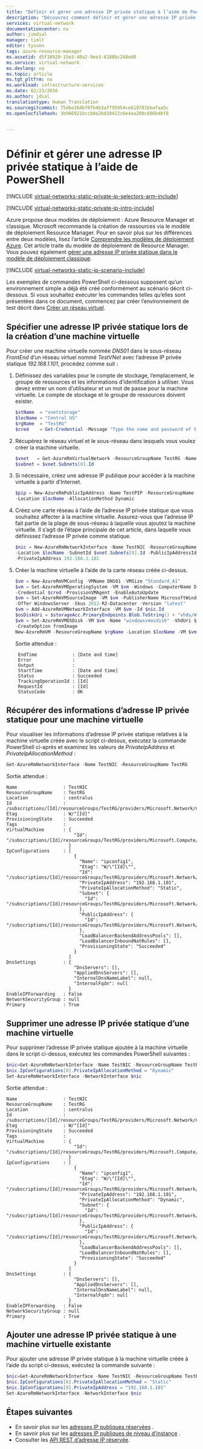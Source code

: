 ```yaml
---
title: "Définir et gérer une adresse IP privée statique à l’aide de PowerShell | Microsoft Docs"
description: "Découvrez comment définir et gérer une adresse IP privée statique à l’aide de PowerShell | Azure Resource Manager."
services: virtual-network
documentationcenter: na
author: jimdial
manager: timlt
editor: tysonn
tags: azure-resource-manager
ms.assetid: d5f18929-15e3-40a2-9ee3-8188bc248ed8
ms.service: virtual-network
ms.devlang: na
ms.topic: article
ms.tgt_pltfrm: na
ms.workload: infrastructure-services
ms.date: 02/23/2016
ms.author: jdial
translationtype: Human Translation
ms.sourcegitcommit: 75dbe164bf0fb4b3aff95954ce619781bbafaa5c
ms.openlocfilehash: 3b966921bccb8e2bd29412c6e4aa200c606b4bf8


---
```

# <a name="set-and-manage-a-static-private-ip-address-using-powershell"></a>Définir et gérer une adresse IP privée statique à l’aide de PowerShell
[!INCLUDE [virtual-networks-static-private-ip-selectors-arm-include](../../includes/virtual-networks-static-private-ip-selectors-arm-include.md)]

[!INCLUDE [virtual-networks-static-private-ip-intro-include](../../includes/virtual-networks-static-private-ip-intro-include.md)]

Azure propose deux modèles de déploiement : Azure Resource Manager et classique. Microsoft recommande la création de ressources via le modèle de déploiement Resource Manager. Pour en savoir plus sur les différences entre deux modèles, lisez l’article [Comprendre les modèles de déploiement Azure](../azure-resource-manager/resource-manager-deployment-model.md). Cet article traite du modèle de déploiement de Resource Manager. Vous pouvez également [gérer une adresse IP privée statique dans le modèle de déploiement classique](virtual-networks-static-private-ip-classic-ps.md).

[!INCLUDE [virtual-networks-static-ip-scenario-include](../../includes/virtual-networks-static-ip-scenario-include.md)]

Les exemples de commandes PowerShell ci-dessous supposent qu’un environnement simple a déjà été créé conformément au scénario décrit ci-dessous. Si vous souhaitez exécuter les commandes telles qu’elles sont présentées dans ce document, commencez par créer l’environnement de test décrit dans [Créer un réseau virtuel](virtual-networks-create-vnet-arm-ps.md).

## <a name="specify-a-static-private-ip-address-when-creating-a-vm"></a>Spécifier une adresse IP privée statique lors de la création d’une machine virtuelle
Pour créer une machine virtuelle nommée *DNS01* dans le sous-réseau *FrontEnd* d’un réseau virtuel nommé *TestVNet* avec l’adresse IP privée statique *192.168.1.101*, procédez comme suit :

1. Définissez des variables pour le compte de stockage, l’emplacement, le groupe de ressources et les informations d’identification à utiliser. Vous devez entrer un nom d’utilisateur et un mot de passe pour la machine virtuelle. Le compte de stockage et le groupe de ressources doivent exister.

    ```powershell
    $stName  = "vnetstorage"
    $locName = "Central US"
    $rgName  = "TestRG"
    $cred    = Get-Credential -Message "Type the name and password of the local administrator account."
    ```

2. Récupérez le réseau virtuel et le sous-réseau dans lesquels vous voulez créer la machine virtuelle.

    ```powershell
    $vnet   = Get-AzureRmVirtualNetwork -ResourceGroupName TestRG -Name TestVNet
    $subnet = $vnet.Subnets[0].Id
    ```

3. Si nécessaire, créez une adresse IP publique pour accéder à la machine virtuelle à partir d’Internet.

    ```powershell
    $pip = New-AzureRmPublicIpAddress -Name TestPIP -ResourceGroupName $rgName `
    -Location $locName -AllocationMethod Dynamic
    ```

4. Créez une carte réseau à l’aide de l’adresse IP privée statique que vous souhaitez affecter à la machine virtuelle. Assurez-vous que l’adresse IP fait partie de la plage de sous-réseau à laquelle vous ajoutez la machine virtuelle. Il s’agit de l’étape principale de cet article, dans laquelle vous définissez l’adresse IP privée comme statique.

    ```powershell
    $nic = New-AzureRmNetworkInterface -Name TestNIC -ResourceGroupName $rgName `
    -Location $locName -SubnetId $vnet.Subnets[0].Id -PublicIpAddressId $pip.Id `
    -PrivateIpAddress 192.168.1.101
    ```

5. Créer la machine virtuelle à l’aide de la carte réseau créée ci-dessus.

    ```powershell
    $vm = New-AzureRmVMConfig -VMName DNS01 -VMSize "Standard_A1"
    $vm = Set-AzureRmVMOperatingSystem -VM $vm -Windows -ComputerName DNS01 `
    -Credential $cred -ProvisionVMAgent -EnableAutoUpdate
    $vm = Set-AzureRmVMSourceImage -VM $vm -PublisherName MicrosoftWindowsServer `
    -Offer WindowsServer -Skus 2012-R2-Datacenter -Version "latest"
    $vm = Add-AzureRmVMNetworkInterface -VM $vm -Id $nic.Id
    $osDiskUri = $storageAcc.PrimaryEndpoints.Blob.ToString() + "vhds/WindowsVMosDisk.vhd"
    $vm = Set-AzureRmVMOSDisk -VM $vm -Name "windowsvmosdisk" -VhdUri $osDiskUri `
    -CreateOption fromImage
    New-AzureRmVM -ResourceGroupName $rgName -Location $locName -VM $vm 
    ```

    Sortie attendue :
    
        EndTime             : [Date and time]
        Error               : 
        Output              : 
        StartTime           : [Date and time]
        Status              : Succeeded
        TrackingOperationId : [Id]
        RequestId           : [Id]
        StatusCode          : OK 

## <a name="retrieve-static-private-ip-address-information-for-a-vm"></a>Récupérer des informations d’adresse IP privée statique pour une machine virtuelle
Pour visualiser les informations d’adresse IP privée statique relatives à la machine virtuelle créée avec le script ci-dessus, exécutez la commande PowerShell ci-après et examinez les valeurs de *PrivateIpAddress* et *PrivateIpAllocationMethod* :

```powershell
Get-AzureRmNetworkInterface -Name TestNIC -ResourceGroupName TestRG
```

Sortie attendue :

    Name                 : TestNIC
    ResourceGroupName    : TestRG
    Location             : centralus
    Id                   : /subscriptions/[Id]/resourceGroups/TestRG/providers/Microsoft.Network/networkInterfaces/TestNIC
    Etag                 : W/"[Id]"
    ProvisioningState    : Succeeded
    Tags                 : 
    VirtualMachine       : {
                             "Id": "/subscriptions/[Id]/resourceGroups/TestRG/providers/Microsoft.Compute/virtualMachines/DNS01"
                           }
    IpConfigurations     : [
                             {
                               "Name": "ipconfig1",
                               "Etag": "W/\"[Id]\"",
                               "Id": "/subscriptions/[Id]/resourceGroups/TestRG/providers/Microsoft.Network/networkInterfaces/TestNIC/ipConfigurations/ipconfig1",
                               "PrivateIpAddress": "192.168.1.101",
                               "PrivateIpAllocationMethod": "Static",
                               "Subnet": {
                                 "Id": "/subscriptions/[Id]/resourceGroups/TestRG/providers/Microsoft.Network/virtualNetworks/TestVNet/subnets/FrontEnd"
                               },
                               "PublicIpAddress": {
                                 "Id": "/subscriptions/[Id]/resourceGroups/TestRG/providers/Microsoft.Network/publicIPAddresses/TestPIP"
                               },
                               "LoadBalancerBackendAddressPools": [],
                               "LoadBalancerInboundNatRules": [],
                               "ProvisioningState": "Succeeded"
                             }
                           ]
    DnsSettings          : {
                             "DnsServers": [],
                             "AppliedDnsServers": [],
                             "InternalDnsNameLabel": null,
                             "InternalFqdn": null
                           }
    EnableIPForwarding   : False
    NetworkSecurityGroup : null
    Primary              : True

## <a name="remove-a-static-private-ip-address-from-a-vm"></a>Supprimer une adresse IP privée statique d’une machine virtuelle
Pour supprimer l’adresse IP privée statique ajoutée à la machine virtuelle dans le script ci-dessus, exécutez les commandes PowerShell suivantes :

```powershell
$nic=Get-AzureRmNetworkInterface -Name TestNIC -ResourceGroupName TestRG
$nic.IpConfigurations[0].PrivateIpAllocationMethod = "Dynamic"
Set-AzureRmNetworkInterface -NetworkInterface $nic
```

Sortie attendue :

    Name                 : TestNIC
    ResourceGroupName    : TestRG
    Location             : centralus
    Id                   : /subscriptions/[Id]/resourceGroups/TestRG/providers/Microsoft.Network/networkInterfaces/TestNIC
    Etag                 : W/"[Id]"
    ProvisioningState    : Succeeded
    Tags                 : 
    VirtualMachine       : {
                             "Id": "/subscriptions/[Id]/resourceGroups/TestRG/providers/Microsoft.Compute/virtualMachines/WindowsVM"
                           }
    IpConfigurations     : [
                             {
                               "Name": "ipconfig1",
                               "Etag": "W/\"[Id]\"",
                               "Id": "/subscriptions/[Id]/resourceGroups/TestRG/providers/Microsoft.Network/networkInterfaces/TestNIC/ipConfigurations/ipconfig1",
                               "PrivateIpAddress": "192.168.1.101",
                               "PrivateIpAllocationMethod": "Dynamic",
                               "Subnet": {
                                 "Id": "/subscriptions/[Id]/resourceGroups/TestRG/providers/Microsoft.Network/virtualNetworks/TestVNet/subnets/FrontEnd"
                               },
                               "PublicIpAddress": {
                                 "Id": "/subscriptions/[Id]/resourceGroups/TestRG/providers/Microsoft.Network/publicIPAddresses/TestPIP"
                               },
                               "LoadBalancerBackendAddressPools": [],
                               "LoadBalancerInboundNatRules": [],
                               "ProvisioningState": "Succeeded"
                             }
                           ]
    DnsSettings          : {
                             "DnsServers": [],
                             "AppliedDnsServers": [],
                             "InternalDnsNameLabel": null,
                             "InternalFqdn": null
                           }
    EnableIPForwarding   : False
    NetworkSecurityGroup : null
    Primary              : True

## <a name="add-a-static-private-ip-address-to-an-existing-vm"></a>Ajouter une adresse IP privée statique à une machine virtuelle existante
Pour ajouter une adresse IP privée statique à la machine virtuelle créée à l’aide du script ci-dessus, exécutez la commande suivante :

```powershell
$nic=Get-AzureRmNetworkInterface -Name TestNIC -ResourceGroupName TestRG
$nic.IpConfigurations[0].PrivateIpAllocationMethod = "Static"
$nic.IpConfigurations[0].PrivateIpAddress = "192.168.1.101"
Set-AzureRmNetworkInterface -NetworkInterface $nic
```

## <a name="next-steps"></a>Étapes suivantes
* En savoir plus sur les [adresses IP publiques réservées](virtual-networks-reserved-public-ip.md) .
* En savoir plus sur les [adresses IP publiques de niveau d’instance](virtual-networks-instance-level-public-ip.md) .
* Consulter les [API REST d’adresse IP réservée](https://msdn.microsoft.com/library/azure/dn722420.aspx).




<!--HONumber=Nov16_HO5-->


